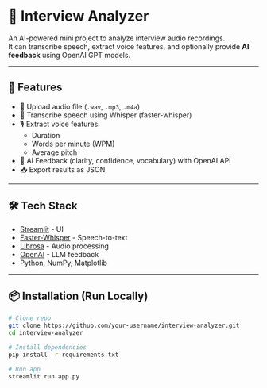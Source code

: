 # 🎤 Interview Analyzer

An AI-powered mini project to analyze interview audio recordings.  
It can transcribe speech, extract voice features, and optionally provide **AI feedback** using OpenAI GPT models.

---

## 🚀 Features
- 📂 Upload audio file (`.wav`, `.mp3`, `.m4a`)
- 📝 Transcribe speech using Whisper (faster-whisper)
- 🎙️ Extract voice features:
  - Duration
  - Words per minute (WPM)
  - Average pitch
- 🤖 AI Feedback (clarity, confidence, vocabulary) with OpenAI API
- 📥 Export results as JSON

---

## 🛠️ Tech Stack
- [Streamlit](https://streamlit.io/) - UI
- [Faster-Whisper](https://github.com/guillaumekln/faster-whisper) - Speech-to-text
- [Librosa](https://librosa.org/) - Audio processing
- [OpenAI](https://platform.openai.com/) - LLM feedback
- Python, NumPy, Matplotlib

---

## 📦 Installation (Run Locally)
```bash
# Clone repo
git clone https://github.com/your-username/interview-analyzer.git
cd interview-analyzer

# Install dependencies
pip install -r requirements.txt

# Run app
streamlit run app.py

